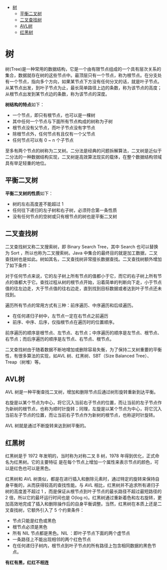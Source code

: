 <!--TOC-->

- [树](#树)
  - [平衡二叉树](#平衡二叉树)
  - [二叉查找树](#二叉查找树)
  - [AVL树](AVL树)
  - [红黑树](#红黑树)

<!--TOC-->

# 树

​        树(Tree)是一种常用的数据结构，它是一个由有限节点组成的一个具有层次关系的集合，数据就存在树的这些节点中。最顶层只有一个节点，称为根节点。在分支处有一个节点，指向多个方向，如果某节点下方没有任何分叉的话，就是叶子节点。从某节点出发，到叶子节点为止，最长简单路径上边的条数，称为该节点的高度；从根节点出发到某节点边的条数，称为该节点的深度。

**树结构的特点**如下：

- 一个节点，即只有根节点，也可以是一棵树
- 其中任何一个节点与下面所有节点构成的树称为子树
- 根节点没有父节点，而叶子节点没有字节点
- 除根节点外，任何节点有且仅有一个父节点
- 任何节点可以有 0 ~ n 个子节点

至多有两个节点的树称为二叉树。二分法是经典的问题拆解算法，二叉树是近似于二分法的一种数据结构实现，二叉树是高效算法现实的载体，在整个数据结构领域具有举足轻重的地位。

## 平衡二叉树

**平衡二叉树的性质**如下：

- 树的左右高度差不能超过 1
- 任何往下递归的左子树和右子树，必须符合第一条性质
- 没有任何节点的空树或只有根节点的树也是平衡二叉树

## 二叉查找树

二叉查找树又称二叉搜索树，即 Binary Search Tree，其中 Search 也可以替换为 Sort ，所以也称为二叉搜索树。Java 中集合的最终目的就是加工数据，二叉查找树也是如此。树如其名，二叉查找树非常擅长数据查找。二叉查找树额外增加了如下条件：

对于任何节点来说，它的左子树上所有节点的值都小于它，而它的右子树上所有节点的值都大于它。查找过程从树的根节点开始，沿着简单的判断向下走，小于节点值的往左边走，大于节点值的往右边走，直到找到目标数据或者达到叶子节点还未找到。

遍历所有节点的常用方式有三种：前序遍历、中序遍历和后续遍历。

- 在任何递归子树中，左节点一定在右节点之前遍历
- 前序、中序、后序，仅指根节点在遍历时的位置顺序。

前序遍历的顺序是根节点、左节点、右节点；中序遍历的顺序是左节点、根节点、右节点；而后序遍历的顺序是左节点、右节点、根节点。

二叉查找树由于随着数据不断地增加或删除容易失衡，为了保持二叉树重要的平衡性，有很多算法的实现，如AVL 树、红黑树、SBT（Size Balanced Tree）、Treap（树堆）等。

## AVL树

AVL 树是一种平衡查找二叉树，增加和删除节点后通过树形旋转重新到达平衡。

右旋是以某个节点为中心，将它沉入当前右子节点的位置，而让当前的左子节点作为新树的根节点，也称为顺时针旋转；同理，左旋是以某个节点为中心，将它沉入当前左子节点的位置，而让当前右子节点作为新树的根节点，也称逆时针旋转。

AVL 树就是通过不断旋转来达到树平衡的。

## 红黑树

红黑树是于 1972 年发明的，当时称为对称二叉 B 树，1978 年得到优化，正式命名为红黑树。它的主要特征 是在每个节点上增加一个属性来表示节点的颜色，可以是红色也可以是黑色。

红黑树和 AVL 树类似，都是在进行插入和删除元素时，通过特定的旋转来保持自身平衡的，从而获得较高的查找性能。与 AVL 相比，红黑树并不追求所有递归子树的高度差不超过 1 ，而是保证从根节点到叶子节点的最长路径不超过最短路径的 2 倍，所以它的最坏运行时间也是 O(log n)。红黑树通过重新着色和左右旋转，更加高效地完成了插入和删除操作后的自身平衡调整。当然，红黑树在本质上还是二叉查找树，它额外引入了 5 个约束条件：

- 节点只能是红色或黑色
- 根节点必须是黑色
- 所有 NIL 节点都是黑色。NIL ：即叶子节点下面的两个虚节点
- 一条路径上不能出现相邻的两个红色节点
- 在任何递归子树内，根节点到叶子节点的所有路径上包含相同数据的黑色节点。

**有红有黑，红红不相连**